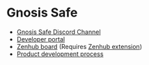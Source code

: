 # Gnosis Safe

- [Gnosis Safe Discord Channel](https://discord.gg/FPMRAwK)
- [Developer portal](docs.gnosis.io/safe/)
- [Zenhub board](https://github.com/gnosis/safe#zenhub) (Requires [Zenhub extension](https://www.zenhub.com/extension))
- [Product development process](./process.md)

